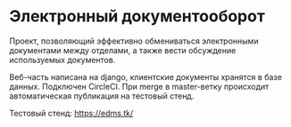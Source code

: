 # Электронный документооборот
Проект, позволяющий эффективно обмениваться электронными документами между отделами, а также вести обсуждение используемых документов.

Веб-часть написана на django, клиентские документы хранятся в базе данных. Подключен CircleCI. При merge в master-ветку происходит автоматическая публикация на тестовый стенд.

Тестовый стенд: https://edms.tk/
